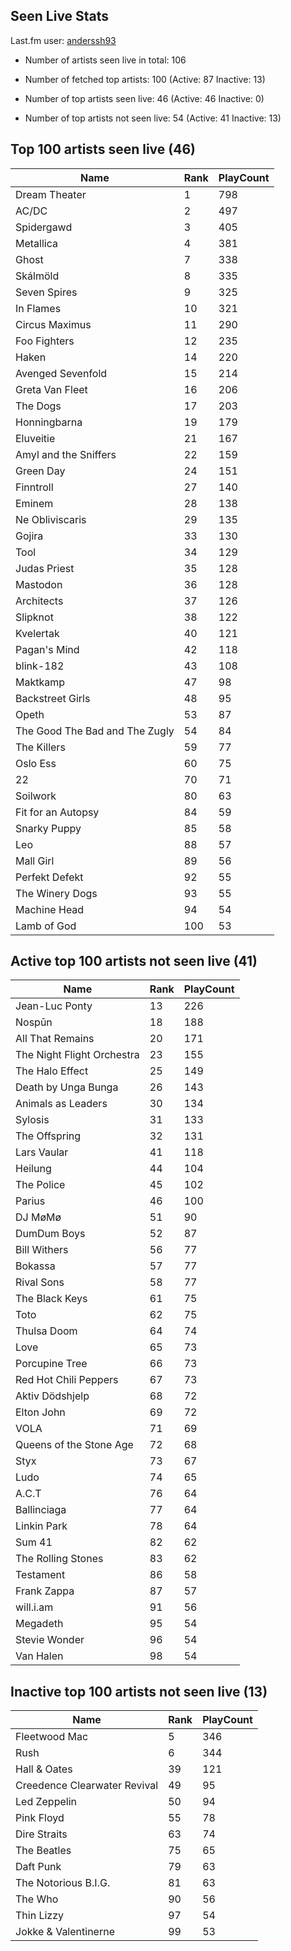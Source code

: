 ## Seen Live Stats

Last.fm user: [anderssh93](https://www.last.fm/user/anderssh93)

- Number of artists seen live in total: 106

- Number of fetched top artists: 100 (Active: 87 Inactive: 13)

- Number of top artists seen live: 46 (Active: 46 Inactive: 0)

- Number of top artists not seen live: 54 (Active: 41 Inactive: 13)

## Top 100 artists seen live (46)

Name                           | Rank | PlayCount
------------------------------ | ---- | ---------
Dream Theater                  | 1    | 798      
AC/DC                          | 2    | 497      
Spidergawd                     | 3    | 405      
Metallica                      | 4    | 381      
Ghost                          | 7    | 338      
Skálmöld                       | 8    | 335      
Seven Spires                   | 9    | 325      
In Flames                      | 10   | 321      
Circus Maximus                 | 11   | 290      
Foo Fighters                   | 12   | 235      
Haken                          | 14   | 220      
Avenged Sevenfold              | 15   | 214      
Greta Van Fleet                | 16   | 206      
The Dogs                       | 17   | 203      
Honningbarna                   | 19   | 179      
Eluveitie                      | 21   | 167      
Amyl and the Sniffers          | 22   | 159      
Green Day                      | 24   | 151      
Finntroll                      | 27   | 140      
Eminem                         | 28   | 138      
Ne Obliviscaris                | 29   | 135      
Gojira                         | 33   | 130      
Tool                           | 34   | 129      
Judas Priest                   | 35   | 128      
Mastodon                       | 36   | 128      
Architects                     | 37   | 126      
Slipknot                       | 38   | 122      
Kvelertak                      | 40   | 121      
Pagan's Mind                   | 42   | 118      
blink-182                      | 43   | 108      
Maktkamp                       | 47   | 98       
Backstreet Girls               | 48   | 95       
Opeth                          | 53   | 87       
The Good The Bad and The Zugly | 54   | 84       
The Killers                    | 59   | 77       
Oslo Ess                       | 60   | 75       
22                             | 70   | 71       
Soilwork                       | 80   | 63       
Fit for an Autopsy             | 84   | 59       
Snarky Puppy                   | 85   | 58       
Leo                            | 88   | 57       
Mall Girl                      | 89   | 56       
Perfekt Defekt                 | 92   | 55       
The Winery Dogs                | 93   | 55       
Machine Head                   | 94   | 54       
Lamb of God                    | 100  | 53       

## Active top 100 artists not seen live (41)

Name                       | Rank | PlayCount
-------------------------- | ---- | ---------
Jean-Luc Ponty             | 13   | 226      
Nospūn                     | 18   | 188      
All That Remains           | 20   | 171      
The Night Flight Orchestra | 23   | 155      
The Halo Effect            | 25   | 149      
Death by Unga Bunga        | 26   | 143      
Animals as Leaders         | 30   | 134      
Sylosis                    | 31   | 133      
The Offspring              | 32   | 131      
Lars Vaular                | 41   | 118      
Heilung                    | 44   | 104      
The Police                 | 45   | 102      
Parius                     | 46   | 100      
DJ MøMø                    | 51   | 90       
DumDum Boys                | 52   | 87       
Bill Withers               | 56   | 77       
Bokassa                    | 57   | 77       
Rival Sons                 | 58   | 77       
The Black Keys             | 61   | 75       
Toto                       | 62   | 75       
Thulsa Doom                | 64   | 74       
Love                       | 65   | 73       
Porcupine Tree             | 66   | 73       
Red Hot Chili Peppers      | 67   | 73       
Aktiv Dödshjelp            | 68   | 72       
Elton John                 | 69   | 72       
VOLA                       | 71   | 69       
Queens of the Stone Age    | 72   | 68       
Styx                       | 73   | 67       
Ludo                       | 74   | 65       
A.C.T                      | 76   | 64       
Ballinciaga                | 77   | 64       
Linkin Park                | 78   | 64       
Sum 41                     | 82   | 62       
The Rolling Stones         | 83   | 62       
Testament                  | 86   | 58       
Frank Zappa                | 87   | 57       
will.i.am                  | 91   | 56       
Megadeth                   | 95   | 54       
Stevie Wonder              | 96   | 54       
Van Halen                  | 98   | 54       

## Inactive top 100 artists not seen live (13)

Name                         | Rank | PlayCount
---------------------------- | ---- | ---------
Fleetwood Mac                | 5    | 346      
Rush                         | 6    | 344      
Hall & Oates                 | 39   | 121      
Creedence Clearwater Revival | 49   | 95       
Led Zeppelin                 | 50   | 94       
Pink Floyd                   | 55   | 78       
Dire Straits                 | 63   | 74       
The Beatles                  | 75   | 65       
Daft Punk                    | 79   | 63       
The Notorious B.I.G.         | 81   | 63       
The Who                      | 90   | 56       
Thin Lizzy                   | 97   | 54       
Jokke & Valentinerne         | 99   | 53       
